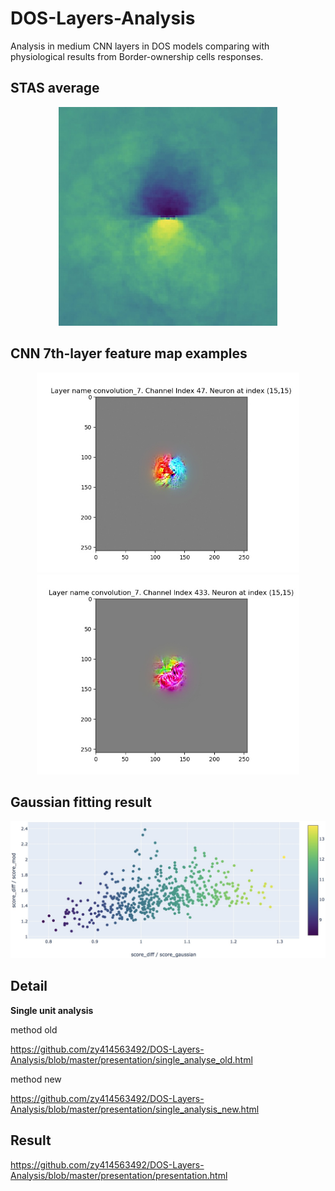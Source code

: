 # DOS-Layers-Analysis
Analysis in medium CNN layers in DOS models comparing with physiological results from Border-ownership cells responses.

## STAS average
<div align=center><img width="350" height="350" src="https://github.com/zy414563492/DOS-Layers-Analysis/blob/master/presentation/STAS%20average.jpg"/></div>

## CNN 7th-layer feature map examples
<div align=center>
<img width="420" height="320" src="https://github.com/zy414563492/DOS-Layers-Analysis/blob/master/presentation/visualize-convolution_7-47-15.jpg"/>
<img width="420" height="320" src="https://github.com/zy414563492/DOS-Layers-Analysis/blob/master/presentation/visualize-convolution_7-433-15.jpg"/>
</div>

## Gaussian fitting result
<img src="https://github.com/zy414563492/DOS-Layers-Analysis/blob/master/presentation/result.jpg"/>

## Detail

**Single unit analysis**

method old

https://github.com/zy414563492/DOS-Layers-Analysis/blob/master/presentation/single_analyse_old.html


method new

https://github.com/zy414563492/DOS-Layers-Analysis/blob/master/presentation/single_analysis_new.html


## Result

https://github.com/zy414563492/DOS-Layers-Analysis/blob/master/presentation/presentation.html
